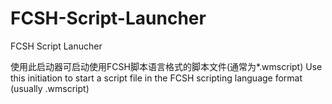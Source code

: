 # FCSH-Script-Launcher
FCSH Script Lanucher

使用此启动器可启动使用FCSH脚本语言格式的脚本文件(通常为*.wmscript)
Use this initiation to start a script file in the FCSH scripting language format (usually .wmscript)

